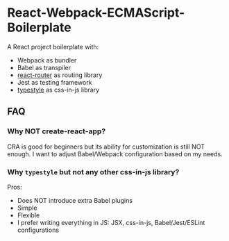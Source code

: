 # React-Webpack-ECMAScript-Boilerplate
A React project boilerplate with:

- Webpack as bundler
- Babel as transpiler
- [react-router](https://github.com/ReactTraining/react-router) as routing library
- Jest as testing framework
- [typestyle](https://github.com/typestyle/typestyle) as css-in-js library

## FAQ
### Why NOT create-react-app?
CRA is good for beginners but its ability for customization is still NOT enough. I want to adjust Babel/Webpack configuration based on my needs.

### Why `typestyle` but not any other css-in-js library?
Pros:
- Does NOT introduce extra Babel plugins
- Simple
- Flexible
- I prefer writing everything in JS: JSX, css-in-js, Babel/Jest/ESLint configurations
